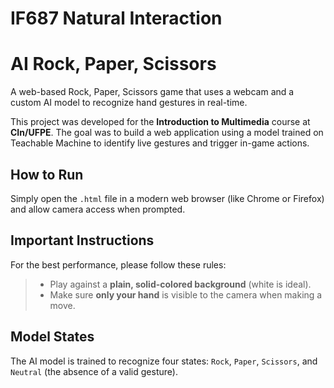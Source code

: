 # IF687 Natural Interaction

# AI Rock, Paper, Scissors

A web-based Rock, Paper, Scissors game that uses a webcam and a custom AI model to recognize hand gestures in real-time.

This project was developed for the **Introduction to Multimedia** course at **CIn/UFPE**. The goal was to build a web application using a model trained on Teachable Machine to identify live gestures and trigger in-game actions.

## How to Run

Simply open the `.html` file in a modern web browser (like Chrome or Firefox) and allow camera access when prompted.

## Important Instructions

For the best performance, please follow these rules:

> * Play against a **plain, solid-colored background** (white is ideal).
> * Make sure **only your hand** is visible to the camera when making a move.

## Model States

The AI model is trained to recognize four states: `Rock`, `Paper`, `Scissors`, and `Neutral` (the absence of a valid gesture).
